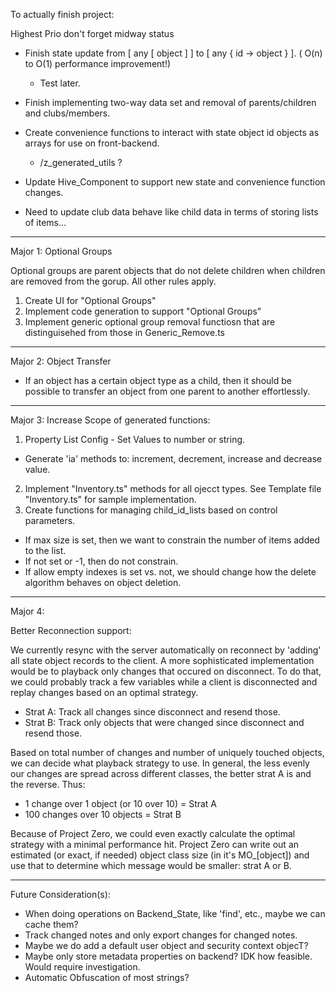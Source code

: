 To actually finish project:

Highest Prio don't forget midway status

- Finish state update from [ any [ object ] ] to [ any { id -> object } ]. ( O(n) to O(1) performance improvement!)

  - Test later.

* Finish implementing two-way data set and removal of parents/children and clubs/members.

* Create convenience functions to interact with state object id objects as arrays for use on front-backend.

  - /z_generated_utils ?

* Update Hive_Component to support new state and convenience function changes.

- Need to update club data behave like child data in terms of storing lists of items...

---

Major 1: Optional Groups

Optional groups are parent objects that do not delete children when children are removed from the gorup. All other rules apply.

1. Create UI for "Optional Groups"
2. Implement code generation to support "Optional Groups"
3. Implement generic optional group removal functiosn that are distinguisehed from those in Generic_Remove.ts

---

Major 2: Object Transfer

- If an object has a certain object type as a child, then it should be possible to transfer an object from one parent to another effortlessly.

---

Major 3: Increase Scope of generated functions:

1. Property List Config - Set Values to number or string.

- Generate 'ia' methods to: increment, decrement, increase and decrease value.

2. Implement "Inventory.ts" methods for all ojecct types.
   See Template file "Inventory.ts" for sample implementation.
3. Create functions for managing child_id_lists based on control parameters.

- If max size is set, then we want to constrain the number of items added to the list.
- If not set or -1, then do not constrain.
- If allow empty indexes is set vs. not, we should change how the delete algorithm behaves on object deletion.

---

Major 4:

Better Reconnection support:

We currently resync with the server automatically on reconnect by 'adding' all state object records to the client.
A more sophisticated implementation would be to playback only changes that occured on disconnect.
To do that, we could probably track a few variables while a client is disconnected and replay changes based on an optimal strategy.

- Strat A: Track all changes since disconnect and resend those.
- Strat B: Track only objects that were changed since disconnect and resend those.

Based on total number of changes and number of uniquely touched objects, we can decide what playback strategy to use.
In general, the less evenly our changes are spread across different classes, the better strat A is and the reverse. Thus:

- 1 change over 1 object (or 10 over 10) = Strat A
- 100 changes over 10 objects = Strat B

Because of Project Zero, we could even exactly calculate the optimal strategy with a minimal performance hit. Project Zero can write out an estimated (or exact, if needed) object class size (in it's MO\_[object]) and use that to determine which message would be smaller: strat A or B.

---

Future Consideration(s):

- When doing operations on Backend_State, like 'find', etc., maybe we can cache them?
- Track changed notes and only export changes for changed notes.
- Maybe we do add a default user object and security context objecT?
- Maybe only store metadata properties on backend? IDK how feasible. Would require investigation.
- Automatic Obfuscation of most strings?
